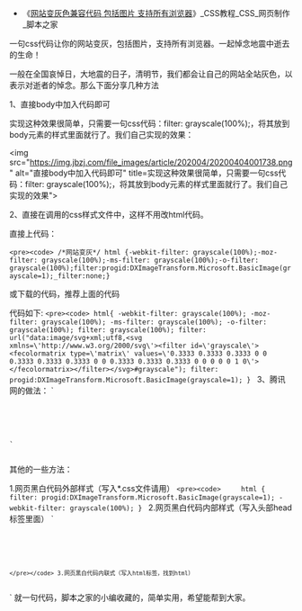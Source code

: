 - 《[网站变灰色兼容代码 包括图片 支持所有浏览器](https://www.jb51.net/css/462084.html)》_CSS教程_CSS_网页制作_脚本之家 

一句css代码让你的网站变灰，包括图片，支持所有浏览器。一起悼念地震中逝去的生命！

一般在全国哀悼日，大地震的日子，清明节，我们都会让自己的网站全站灰色，以表示对逝者的悼念。那么下面分享几种方法

1、直接body中加入代码即可

实现这种效果很简单，只需要一句css代码：filter: grayscale(100%);，将其放到body元素的样式里面就行了。我们自己实现的效果：


<img src="https://img.jbzj.com/file_images/article/202004/20200404001738.png" alt="直接body中加入代码即可" title=实现这种效果很简单，只需要一句css代码：filter: grayscale(100%);，将其放到body元素的样式里面就行了。我们自己实现的效果">

2、直接在调用的css样式文件中，这样不用改html代码。

直接上代码：

`<pre><code>
    /*网站变灰*/
    html {-webkit-filter: grayscale(100%);-moz-filter: grayscale(100%);-ms-filter: grayscale(100%);-o-filter: grayscale(100%);filter:progid:DXImageTransform.Microsoft.BasicImage(grayscale=1);_filter:none;}
`</pre></code>

或下载的代码，推荐上面的代码

代码如下:
`<pre><code>
html{
-webkit-filter: grayscale(100%);
-moz-filter: grayscale(100%);
-ms-filter: grayscale(100%);
-o-filter: grayscale(100%);
filter: grayscale(100%);
filter: url("data:image/svg+xml;utf8,<svg xmlns=\'http://www.w3.org/2000/svg\'><filter id=\'grayscale\'><fecolormatrix type=\'matrix\' values=\'0.3333 0.3333 0.3333 0 0 0.3333 0.3333 0.3333 0 0 0.3333 0.3333 0.3333 0 0 0 0 0 1 0\'></fecolormatrix></filter></svg>#grayscale");
filter: progid:DXImageTransform.Microsoft.BasicImage(grayscale=1);
}
`</pre></code>
3、腾讯网的做法：
`<pre><code>	
<style>
body *{
-webkit-filter: grayscale(100%); /* webkit */
-moz-filter: grayscale(100%); /*firefox*/
-ms-filter: grayscale(100%); /*ie9*/
-o-filter: grayscale(100%); /*opera*/
filter: grayscale(100%);
filter:progid:DXImageTransform.Microsoft.BasicImage(grayscale=1); 
filter:gray; /*ie9- */
}
</style>
`</pre></code>
其他的一些方法：

1.网页黑白代码外部样式（写入*.css文件请用）
`<pre><code>	
html {
filter: progid:DXImageTransform.Microsoft.BasicImage(grayscale=1);
-webkit-filter: grayscale(100%);
}
`</pre></code>
2.网页黑白代码内部样式（写入头部head标签里面）
`<pre><code>
<style type="text/css">
<!--
html {
filter: progid:DXImageTransform.Microsoft.BasicImage(grayscale=1);
-webkit-filter: grayscale(100%);}
-->
</style>
`</pre></code>
3.网页黑白代码内联式（写入html标签，找到html）
`</pre></code>
    <html style="filter: progid:DXImageTransform.Microsoft.BasicImage(grayscale=1);
    -webkit-filter: grayscale(100%);">
`</pre></code>
就一句代码，脚本之家的小编收藏的，简单实用，希望能帮到大家。
